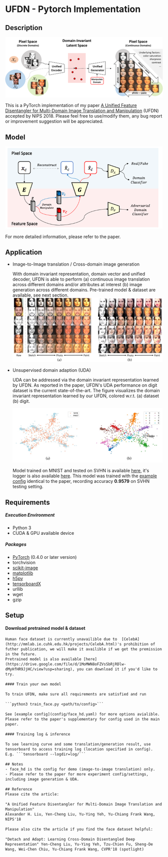 # UFDN - Pytorch Implementation


## Description

![](log/idea.png)

This is a PyTorch implementation of my paper [A Unified Feature Disentangler for Multi-Domain Image Translation and Manipulation](https://arxiv.org/abs/1809.01361) (UFDN)  accepted by NIPS 2018.
Please feel free to use/modify them, any bug report or improvement suggestion will be appreciated.

## Model

![](log/overview.png)
 
 For more detailed information, please refer to the paper.
 
## Application

-   Image-to-Image translation / Cross-domain image generation

    With domain invariant representation, domain vector and unified decoder, UFDN is able to perform (a) continuous image translation across different domains and/or attributes at interest (b) image generation across different domains. Pre-trained model & dataset are available, see next section.
    ![](log/translation.jpg)

-   Unsupervised domain adaption (UDA)

    UDA can be addressed via the domain invariant representation learned by UFDN. As reported in the paper, UFDN's UDA performance on digit dataset is the current state-of-the-art. The figure visualizes the domain invariant representation learned by our UFDN, colored w.r.t. (a) dataset (b) digit. 

    ![](log/uda_visualize.jpg)
    
    Model trained on MNIST and tested on SVHN is available [here](https://drive.google.com/drive/folders/1k7rEHOS-EypCAFEIBygo-_YRaupYj4nh?usp=sharing), it's logger is also available [here](https://drive.google.com/file/d/1EULdjHuE-Ac_8r55qG-37VK5nnwyXoee/view?usp=sharing). This model was trained with the [example config](config/uda_example.yaml) identical to the paper, recording accuracy __0.9579__ on SVHN testing setting.



## Requirements

##### Execution Environment

- Python 3
- CUDA & GPU available device

##### Packages

- [PyTorch](http://pytorch.org/) (0.4.0 or later version)
- torchvision
- [scikit-image](https://scikit-image.org/)
- [matplotlib](https://matplotlib.org/)
- [h5py](https://www.h5py.org/)
- [tensorboardX](https://github.com/lanpa/tensorboard-pytorch)
- urllib
- wget
- gzip


## Setup

#### Download pretrained model & dataset

~~~Dataset is available here. To run the code, please download and place it under ```data/```.~~~
Human face dataset is currently unavailible due to  [CelebA](http://mmlab.ie.cuhk.edu.hk/projects/CelebA.html)'s prohibition of futher publication, we will make it availible if we get the premission in the future.
Pretrained model is also available [here](https://drive.google.com/file/d/1MoMWN8oFZVsSbRjRDlw-dMyHfHR9JjHC/view?usp=sharing), you can download it if you'd like to try.

#### Train your own model

To train UFDN, make sure all requirements are satisfied and run

```python3 train_face.py <path/to/config>```

See [example config](config/face_hd.yaml) for more options avialible. Please refer to the paper's supplementary for config used in the main paper.

#### Training log & inference

To see learning curve and some translation/generation result, use tensorboard to access training log (location specified in config). E.g. ```tensorboard --logdir=log/```

## Notes
- face_hd is the config for demo (image-to-image translation) only.
- Please refer to the paper for more experiment config/settings, including image generation & UDA.

## Reference
Please cite the article:

"A Unified Feature Disentangler for Multi-Domain Image Translation and Manipulation"
Alexander H. Liu, Yen-Cheng Liu, Yu-Ying Yeh, Yu-Chiang Frank Wang, NIPS'18

Please also cite the article if you find the face dataset helpful:

"Detach and Adapt: Learning Cross-Domain Disentangled Deep Representation" Yen-Cheng Liu, Yu-Ying Yeh, Tzu-Chien Fu, Sheng-De Wang, Wei-Chen Chiu, Yu-Chiang Frank Wang, CVPR'18 (spotlight)

